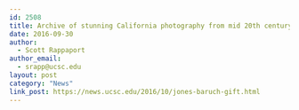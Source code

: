 ```yaml
---
id: 2508
title: Archive of stunning California photography from mid 20th century given to UC Santa Cruz library
date: 2016-09-30
author:
  - Scott Rappaport
author_email:
  - srapp@ucsc.edu
layout: post
category: "News"
link_post: https://news.ucsc.edu/2016/10/jones-baruch-gift.html
---
```


